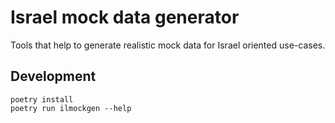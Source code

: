 # Israel mock data generator

Tools that help to generate realistic mock data for Israel oriented use-cases.

## Development

```
poetry install
poetry run ilmockgen --help
```
